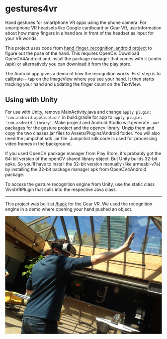 gestures4vr
===================

Hand gestures for smartphone VR apps using the phone camera. For smartphone VR headsets like Google cardboard or Gear VR, use information about how many fingers in a hand are in front of the headset as input for your VR worlds. 

This project uses code from [hand_finger_recognition_android project](https://github.com/h3ct0r/hand_finger_recognition_android) to figure out the pose of the hand. This requires OpenCV. Download OpenCV4Android and install the package manager that comes with it (under /apk) or alternatively you can download it from the play store.  

The Android app gives a demo of how the recognition works. First step is to calibrate-- tap on the ImageView where you see your hand.  It then starts tracking your hand and updating the finger count on the TextView. 


## Using with Unity ##
For use with Unity, remove MainActivity.java and change `apply plugin: 'com.android.application'` in build.gradle for app to `apply plugin: 'com.android.library'`. Make project and Android Studio will generate  `.aar` packages for the gesture project and the opencv library. Unzip them and copy the two classes.jar files to Assets/Plugins/Android folder. You will also need the jumpchat sdk .jar file. Jumpchat sdk code is used for processing video frames in the background.

If you used OpenCV package manager from Play Store, it's probably got the 64-bit version of the openCV shared library object. But Unity builds 32-bit apks. So you'll have to install the 32-bit version manually (like armeabi-v7a) by installing the 32-bit package manager apk from OpenCV4Android package. 

To access the gesture recognition engine from Unity, use the static class VividVRPlugin that calls into the respective Java class.


----------
This project was built at [/hack](https://www.hackerearth.com/slash-hack/) for the Gear VR. We used the recognition engine in a demo where opening your hand pushed an object.


![Alt text](/demo.jpeg?raw=true "/hack")

